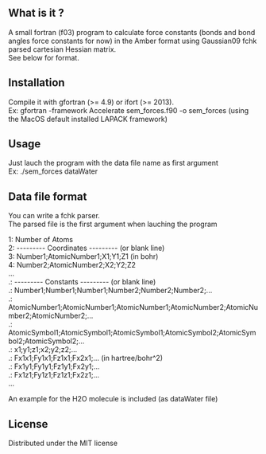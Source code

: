 ## What is it ?

A small fortran (f03) program to calculate force constants (bonds and bond angles force constants for now) in the Amber format using Gaussian09 fchk parsed cartesian Hessian matrix.  
See below for format.  

## Installation

Compile it with gfortran (>= 4.9) or ifort (>= 2013).  
Ex: gfortran -framework Accelerate sem_forces.f90 -o sem_forces (using the MacOS default installed LAPACK framework)  
  
## Usage

Just lauch the program with the data file name as first argument  
Ex: ./sem_forces dataWater  

## Data file format

You can write a fchk parser.  
The parsed file is the first argument when lauching the program  

1: Number of Atoms  
2: --------- Coordinates --------- (or blank line)  
3: Number1;AtomicNumber1;X1;Y1;Z1  (in bohr)  
4: Number2;AtomicNumber2;X2;Y2;Z2  
...  
.: --------- Constants --------- (or blank line)  
.: Number1;Number1;Number1;Number2;Number2;Number2;...  
.: AtomicNumber1;AtomicNumber1;AtomicNumber1;AtomicNumber2;AtomicNumber2;AtomicNumber2;...  
.: AtomicSymbol1;AtomicSymbol1;AtomicSymbol1;AtomicSymbol2;AtomicSymbol2;AtomicSymbol2;...  
.: x1;y1;z1;x2;y2;z2;...  
.: Fx1x1;Fy1x1;Fz1x1;Fx2x1;...   (in hartree/bohr^2)  
.: Fx1y1;Fy1y1;Fz1y1;Fx2y1;...  
.: Fx1z1;Fy1z1;Fz1z1;Fx2z1;...  
...  

An example for the H2O molecule is included (as dataWater file)  

## License

Distributed under the MIT license  